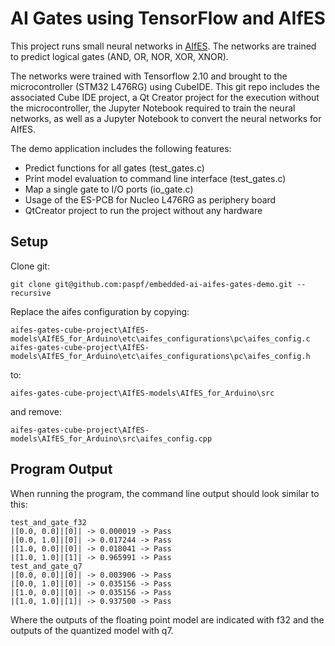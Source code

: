 # AI Gates using TensorFlow and AIfES
This project runs small neural networks in [AIfES](https://github.com/Fraunhofer-IMS/AIfES_for_Arduino). The networks are trained to predict logical gates (AND, OR, NOR, XOR, XNOR).

The networks were trained with Tensorflow 2.10 and brought to the microcontroller (STM32 L476RG) using CubeIDE. This git repo includes the associated Cube IDE project, a Qt Creator project for the execution without the microcontroller, the Jupyter Notebook required to train the neural networks, as well as a Jupyter Notebook to convert the neural networks for AIfES.

The demo application includes the following features:
- Predict functions for all gates (test_gates.c)
- Print model evaluation to command line interface (test_gates.c)
- Map a single gate to I/O ports (io_gate.c)
- Usage of the ES-PCB for Nucleo L476RG as periphery board
- QtCreator project to run the project without any hardware

## Setup
Clone git:
```
git clone git@github.com:paspf/embedded-ai-aifes-gates-demo.git --recursive
```
Replace the aifes configuration by copying:
```
aifes-gates-cube-project\AIfES-models\AIfES_for_Arduino\etc\aifes_configurations\pc\aifes_config.c
aifes-gates-cube-project\AIfES-models\AIfES_for_Arduino\etc\aifes_configurations\pc\aifes_config.h
```

to:
```
aifes-gates-cube-project\AIfES-models\AIfES_for_Arduino\src
```
and remove:
```
aifes-gates-cube-project\AIfES-models\AIfES_for_Arduino\src\aifes_config.cpp
```

## Program Output
When running the program, the command line output should look similar to this:
```
test_and_gate_f32
|[0.0, 0.0]|[0]| -> 0.000019 -> Pass
|[0.0, 1.0]|[0]| -> 0.017244 -> Pass
|[1.0, 0.0]|[0]| -> 0.018041 -> Pass
|[1.0, 1.0]|[1]| -> 0.965991 -> Pass
test_and_gate_q7
|[0.0, 0.0]|[0]| -> 0.003906 -> Pass
|[0.0, 1.0]|[0]| -> 0.035156 -> Pass
|[1.0, 0.0]|[0]| -> 0.035156 -> Pass
|[1.0, 1.0]|[1]| -> 0.937500 -> Pass
```
Where the outputs of the floating point model are indicated with f32 and the outputs of the quantized model with q7.